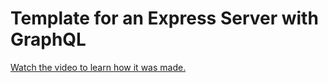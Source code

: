 # Template for an Express Server with GraphQL

[Watch the video to learn how it was made.](https://youtu.be/MEKoxzVhCps)
